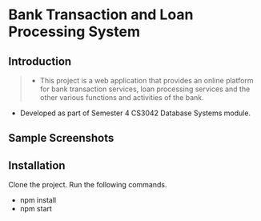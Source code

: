# Bank Transaction and Loan Processing System

## Introduction

> * This project is a web application that provides an online platform for bank transaction services, 
loan processing services and the other various functions and activities of the bank.
* Developed as part of Semester 4 CS3042 Database Systems module.

## Sample Screenshots



## Installation

Clone the project.
  Run the following commands.
* npm install
* npm start
